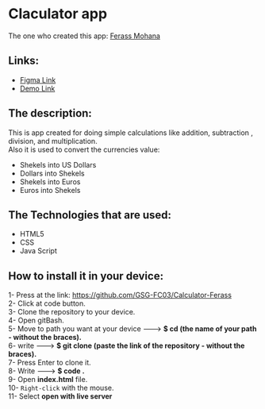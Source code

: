 # Claculator app
The one who created this app: [Ferass Mohana](https://github.com/ferassmohana)
## Links:
* [Figma Link](https://www.figma.com/file/qN5ZD23bGBILwIqjHv6sen/Untitled?node-id=2%3A2)
* [Demo Link]()
## The description:
This is app created for doing simple calculations like addition, subtraction , division, and multiplication.<br>
Also it is used to convert the currencies value: 
* Shekels into US Dollars
* Dollars into Shekels
* Shekels into Euros
* Euros into Shekels
## The Technologies that are used:
* HTML5
* CSS
* Java Script
## How to install it in your device:
1- Press at the link: https://github.com/GSG-FC03/Calculator-Ferass <br>
2- Click at code button.<br>
3- Clone the repository‏ to your device.<br>
4- Open gitBash.<br>
5- Move to path you want at your device --->    <b>$ cd (the name of your path - without the braces).</b> <br>
6- write ---> <b>$ git clone (paste the link of the repository - without the braces).</b> <br>
7- Press Enter to clone it.<br>
8- Write ---> <b>$ code .</b> <br>
9- Open <b>index.html</b> file. <br>
10- `Right-click` with the mouse. <br>
11- Select <b>open with live server</b>
